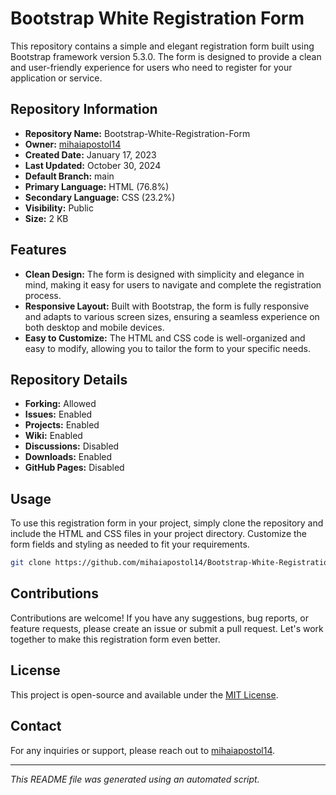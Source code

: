 # Bootstrap White Registration Form

This repository contains a simple and elegant registration form built using Bootstrap framework version 5.3.0. The form is designed to provide a clean and user-friendly experience for users who need to register for your application or service.

## Repository Information

- **Repository Name:** Bootstrap-White-Registration-Form
- **Owner:** [mihaiapostol14](https://github.com/mihaiapostol14)
- **Created Date:** January 17, 2023
- **Last Updated:** October 30, 2024
- **Default Branch:** main
- **Primary Language:** HTML (76.8%)
- **Secondary Language:** CSS (23.2%)
- **Visibility:** Public
- **Size:** 2 KB

## Features

- **Clean Design:** The form is designed with simplicity and elegance in mind, making it easy for users to navigate and complete the registration process.
- **Responsive Layout:** Built with Bootstrap, the form is fully responsive and adapts to various screen sizes, ensuring a seamless experience on both desktop and mobile devices.
- **Easy to Customize:** The HTML and CSS code is well-organized and easy to modify, allowing you to tailor the form to your specific needs.

## Repository Details

- **Forking:** Allowed
- **Issues:** Enabled
- **Projects:** Enabled
- **Wiki:** Enabled
- **Discussions:** Disabled
- **Downloads:** Enabled
- **GitHub Pages:** Disabled

## Usage

To use this registration form in your project, simply clone the repository and include the HTML and CSS files in your project directory. Customize the form fields and styling as needed to fit your requirements.

```bash
git clone https://github.com/mihaiapostol14/Bootstrap-White-Registration-Form.git
```

## Contributions

Contributions are welcome! If you have any suggestions, bug reports, or feature requests, please create an issue or submit a pull request. Let's work together to make this registration form even better.

## License

This project is open-source and available under the [MIT License](LICENSE).

## Contact

For any inquiries or support, please reach out to [mihaiapostol14](https://github.com/mihaiapostol14).

---

*This README file was generated using an automated script.*
